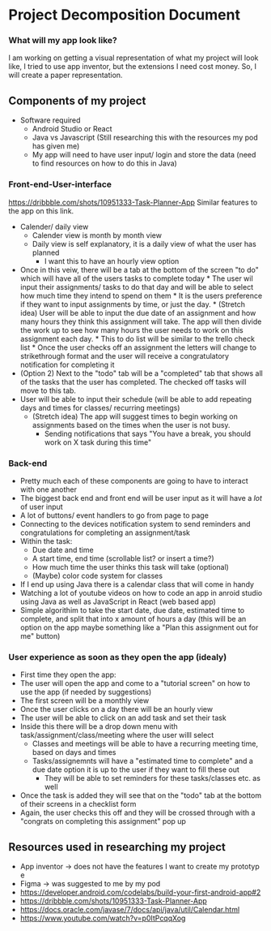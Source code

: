 # Project Decomposition Document 

### What will my app look like?
I am working on getting a visual representation of what my project will look like, I tried to use app inventor, but the extensions I need cost money. So, I will create a paper representation. 

## Components of my project
* Software required
  * Android Studio or React
  * Java vs Javascript (Still researching this with the resources my pod has given me) 
  * My app will need to have user input/ login and store the data (need to find resources on how to do this in Java) 

### Front-end-User-interface
https://dribbble.com/shots/10951333-Task-Planner-App 
Similar features to the app on this link.
  * Calender/ daily view
     * Calender view is month by month view 
     * Daily view is self explanatory, it is a daily view of what the user has planned
       * I want this to have an hourly view option
  * Once in this veiw, there will be a tab at the bottom of the screen "to do" which will have all of the users tasks to complete today 
         * The user wil input their assignments/ tasks to do that day and will be able to select how much time they intend to spend on them
         * It is the users preference if they want to input assignments by time, or just the day. 
           * (Stretch idea) User will be able to input the due date of an assignment and how many hours they think this assignment will take. The app will then divide the work up to see how many hours the user needs to work on this assignment each day. 
         * This to do list will be similar to the trello check list
         * Once the user checks off an assignment the letters will change to strikethrough format and the user will receive a congratulatory notification for completing it     
  * (Option 2) Next to the "todo" tab will be a "completed" tab that shows all of the tasks that the user has completed. The checked off tasks will move to this tab.
  * User will be able to input their schedule (will be able to add repeating days and times for classes/ recurring meetings) 
       * (Stretch idea) The app will suggest times to begin working on assignments based on the times when the user is not busy. 
           * Sending notifications that says "You have a break, you should work on X task during this time" 

### Back-end 
  * Pretty much each of these components are going to have to interact with one another
  * The biggest back end and front end will be user input as it will have a *lot* of user input
  * A lot of buttons/ event handlers to go from page to page
  * Connecting to the devices notification system to send reminders and congratulations for completing an assignment/task
  * Within the task:
      * Due date and time 
      * A start time, end time (scrollable list? or insert a time?)
      * How much time the user thinks this task will take (optional)
      * (Maybe) color code system for classes
  * If I end up using Java there is a calendar class that will come in handy
  * Watching a lot of youtube videos on how to code an app in anroid studio using Java as well as JavaScript in React (web based app)
  * Simple algorithim to take the start date, due date, estimated time to complete, and split that into x amount of hours a day (this will be an option on the app maybe something like a "Plan this assignment out for me" button)

### User experience as soon as they open the app (idealy)
 * First time they open the app:
 * The user will open the app and come to a "tutorial screen" on how to use the app (if needed by suggestions)
 * The first screen will be a monthly view 
 * Once the user clicks on a day there will be an hourly view
 * The user will be able to click on an add task and set their task
 * Inside this there will be a drop down menu with task/assignment/class/meeting where the user willl select
     * Classes and meetings will be able to have a recurring meeting time, based on days and times
     * Tasks/assignemnts will have a "estimated time to complete" and a due date option it is up to the user if they want to fill these out
        * They will be able to set reminders for these tasks/classes etc. as well 
 * Once the task is added they will see that on the "todo" tab at the bottom of their screens in a checklist form
 * Again, the user checks this off and they will be crossed through with a "congrats on completing this assignment" pop up
 
## Resources used in researching my project 
* App inventor -> does not have the features I want to create my prototyp e
* Figma -> was suggested to me by my pod
* https://developer.android.com/codelabs/build-your-first-android-app#2 
* https://dribbble.com/shots/10951333-Task-Planner-App 
* https://docs.oracle.com/javase/7/docs/api/java/util/Calendar.html 
* https://www.youtube.com/watch?v=p0ItPcqqXog
